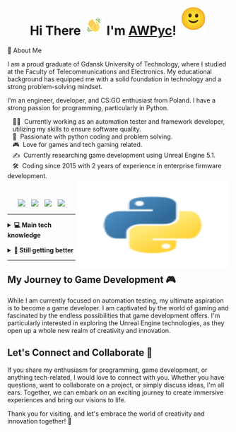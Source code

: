 <!DOCTYPE html>
<html>
<head>
</head>
  
<body>
  <h1 align="center">
    Hi There <img src="wave.gif" alt="Waving hand animated gif" height="45" width="45" />
  I'm <a href="https://github.com/AWPyc/AWPyc">AWPyc</a>! <img src="melting_face.gif" width="64" height="64" alt="Waving Hand">
</h1>
</body>
</html>

🐍 About Me

I am a proud graduate of Gdansk University of Technology, where I studied at the Faculty of Telecommunications and Electronics. My educational background has equipped me with a solid foundation in technology and a strong problem-solving mindset.

I'm an engineer, developer, and CS:GO enthusiast from Poland. I have a strong passion for programming, particularly in Python. 


&nbsp;&nbsp;&nbsp;🧑‍💻 &nbsp;Currently working as an automation tester and framework developer,\
&nbsp;&nbsp;&nbsp;utilizing my skills to ensure software quality.\
&nbsp;&nbsp;&nbsp;💓 &nbsp;Passionate with python coding and problem solving. \
&nbsp;&nbsp;&nbsp;🎮 &nbsp;Love for games and tech gaming related. \
&nbsp;&nbsp;&nbsp;✍️ &nbsp;Currently researching game development using Unreal Engine 5.1. \
&nbsp;&nbsp;&nbsp;🛠️ &nbsp;Coding since 2015 with 2 years of experience in enterprise  firmware development. \
<img align="right" src="python_logo.svg" width="350" height="200" alt="SVG Image">

<br>
<p align="center">
  <a href="mailto:kuba.mankowski.98@gmail.com?subject=Hi%20there!"><img src="https://img.shields.io/badge/gmail-%23D14836.svg?&style=for-the-badge&logo=gmail&logoColor=white" style="margin-right: 10px;" /></a>
  <a href="https://www.facebook.com/kuba.mankowski.12/"><img src="https://img.shields.io/badge/facebook-%233B5998.svg?&style=for-the-badge&logo=facebook&logoColor=white" style="margin-right: 10px;" /></a>
  <a href="https://www.instagram.com/kuba.mankowski/"><img src="https://img.shields.io/badge/instagram-%23dc2743.svg?&style=for-the-badge&logo=instagram&logoColor=white" style="margin-right: 10px;" /></a>
  <a href="https://www.linkedin.com/in/kuba-mańkowski-4694251b9/"><img src="https://img.shields.io/badge/linkedin-%230077B5.svg?&style=for-the-badge&logo=linkedin&logoColor=white" /></a>
</p>

<hr>
<details>
  <summary><b>💻 Main tech knowledge</b></summary>
  <br>

![Python](https://img.shields.io/badge/Python-14354C?style=flat&logo=python&logoColor=white)
![Pycharm](https://img.shields.io/badge/PyCharm-000000.svg?&style=flat&logo=PyCharm&logoColor=white)
![Anaconda](https://img.shields.io/badge/Anaconda-44A833.svg?&style=flat&logo=Anaconda&logoColor=white)
![Jupyter](https://img.shields.io/badge/jupyter-F37626.svg?&style=flat&logo=jupyter&logoColor=white)
![HTML5](https://img.shields.io/badge/HTML5-E34F26.svg?&style=flat&logo=html5&logoColor=white)
![CSS3](https://img.shields.io/badge/CSS3-%231572B6.svg?&style=flat&logo=css3&logoColor=white)
![Git](https://img.shields.io/badge/GIT-%23F05033.svg?&style=flat&logo=git&logoColor=white)
![GitHub](https://img.shields.io/badge/GITHUB-%23121011.svg?&style=flat&logo=github&logoColor=white)
![GitLab](https://img.shields.io/badge/GITLAB-%23181717.svg?&style=flat&logo=gitlab&logoColor=white)
![VSCode](https://img.shields.io/badge/VSCODE-007ACC.svg?&style=flat&logo=visual-studio-code)
![IntelliJ](https://img.shields.io/badge/INTELLIJ-000000.svg?&style=flat&logo=intellij-idea)
![Colab](https://img.shields.io/badge/Colab-F9AB00?flat&logo=googlecolab&color=525252)
</details><br>

<details>
  <summary><b>🧠 Still getting better</b></summary>
  <br/>

![Cpp](https://img.shields.io/badge/C++-00599C.svg?&style=flat&logo=c%2B%2B&logoColor=white)
![Django](https://img.shields.io/badge/Django-092E20?flat&logo=django&logoColor=white)
![LINUX](https://img.shields.io/badge/LINUX-FCC624?style=flat&logo=linux&logoColor=black)
![postman](https://img.shields.io/badge/postman-FF6C37.svg?&style=flat&logo=postman&logoColor=white)
![pandas](https://img.shields.io/badge/pandas-150458.svg?&style=flat&logo=pandas&logoColor=white)
![MySQL](https://img.shields.io/badge/MySQL-00000F?flat&logo=mysql&logoColor=white)
</details>

<hr>

## My Journey to Game Development 🎮

While I am currently focused on automation testing, my ultimate aspiration is to become a game developer. I am captivated by the world of gaming and fascinated by the endless possibilities that game development offers. I'm particularly interested in exploring the Unreal Engine technologies, as they open up a whole new realm of creativity and innovation.

## Let's Connect and Collaborate 🤝

If you share my enthusiasm for programming, game development, or anything tech-related, I would love to connect with you. Whether you have questions, want to collaborate on a project, or simply discuss ideas, I'm all ears. Together, we can embark on an exciting journey to create immersive experiences and bring our visions to life.

Thank you for visiting, and let's embrace the world of creativity and innovation together! 🚀
